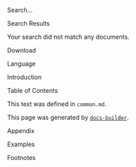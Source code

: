 <!-- Common strings -->

<!-- def:search_placeholder -->
Search…

<!-- def:search_results_title -->
Search Results

<!-- def:search_results_empty_message -->
Your search did not match any documents.

<!-- def:sidebar_download -->
Download

<!-- def:sidebar_language -->
Language

<!-- def:pdf_introduction -->
Introduction

<!-- def:pdf_table_of_contents -->
Table of Contents

<!-- def:content_placeholder -->
This text was defined in `common.md`.

<!-- def:github_project -->
This page was generated by [`docs-builder`](https://github.com/climateinteractive/docs-builder).



<!-- Titles for untranslated pages -->

<!-- def:appendix__title -->
Appendix



<!-- Common section headers -->

<!-- def:section_examples -->
Examples

<!-- def:section_footnotes -->
Footnotes
